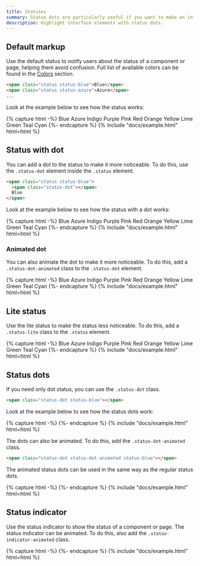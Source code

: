 ```yaml
---
title: Statuses
summary: Status dots are particularly useful if you want to make an interface element more noticeable regardless of limited space.
description: Highlight interface elements with status dots.
---
```


## Default markup

Use the default status to notify users about the status of a component or page, helping them avoid confusion. Full list of available colors can be found in the [Colors](/ui/base/colors) section.

```html
<span class="status status-blue">Blue</span>
<span class="status status-azure">Azure</span>
...
```

Look at the example below to see how the status works:

{% capture html -%}
<span class="status status-blue">Blue</span>
<span class="status status-azure">Azure</span>
<span class="status status-indigo">Indigo</span>
<span class="status status-purple">Purple</span>
<span class="status status-pink">Pink</span>
<span class="status status-red">Red</span>
<span class="status status-orange">Orange</span>
<span class="status status-yellow">Yellow</span>
<span class="status status-lime">Lime</span>
<span class="status status-green">Green</span>
<span class="status status-teal">Teal</span>
<span class="status status-cyan">Cyan</span>
{%- endcapture %}
{% include "docs/example.html" html=html %}


## Status with dot

You can add a dot to the status to make it more noticeable. To do this, use the `.status-dot` element inside the `.status` element.

```html
<span class="status status-blue">
  <span class="status-dot"></span>
  Blue
</span>
```

Look at the example below to see how the status with a dot works:

{% capture html -%}
<span class="status status-blue">
  <span class="status-dot"></span>
  Blue
</span>
<span class="status status-azure">
  <span class="status-dot"></span>
  Azure
</span>
<span class="status status-indigo">
  <span class="status-dot"></span>
  Indigo
</span>
<span class="status status-purple">
  <span class="status-dot"></span>
  Purple
</span>
<span class="status status-pink">
  <span class="status-dot"></span>
  Pink
</span>
<span class="status status-red">
  <span class="status-dot"></span>
  Red
</span>
<span class="status status-orange">
  <span class="status-dot"></span>
  Orange
</span>
<span class="status status-yellow">
  <span class="status-dot"></span>
  Yellow
</span>
<span class="status status-lime">
  <span class="status-dot"></span>
  Lime
</span>
<span class="status status-green">
  <span class="status-dot"></span>
  Green
</span>
<span class="status status-teal">
  <span class="status-dot"></span>
  Teal
</span>
<span class="status status-cyan">
  <span class="status-dot"></span>
  Cyan
</span>
{%- endcapture %}
{% include "docs/example.html" html=html %}

### Animated dot

You can also animate the dot to make it more noticeable. To do this, add a `.status-dot-animated` class to the `.status-dot` element.

{% capture html -%}
<span class="status status-blue">
  <span class="status-dot status-dot-animated"></span>
  Blue
</span>
<span class="status status-azure">
  <span class="status-dot status-dot-animated"></span>
  Azure
</span>
<span class="status status-indigo">
  <span class="status-dot status-dot-animated"></span>
  Indigo
</span>
<span class="status status-purple">
  <span class="status-dot status-dot-animated"></span>
  Purple
</span>
<span class="status status-pink">
  <span class="status-dot status-dot-animated"></span>
  Pink
</span>
<span class="status status-red">
  <span class="status-dot status-dot-animated"></span>
  Red
</span>
<span class="status status-orange">
  <span class="status-dot status-dot-animated"></span>
  Orange
</span>
<span class="status status-yellow">
  <span class="status-dot status-dot-animated"></span>
  Yellow
</span>
<span class="status status-lime">
  <span class="status-dot status-dot-animated"></span>
  Lime
</span>
<span class="status status-green">
  <span class="status-dot status-dot-animated"></span>
  Green
</span>
<span class="status status-teal">
  <span class="status-dot status-dot-animated"></span>
  Teal
</span>
<span class="status status-cyan">
  <span class="status-dot status-dot-animated"></span>
  Cyan
</span>
{%- endcapture %}
{% include "docs/example.html" html=html %}

## Lite status

Use the lite status to make the status less noticeable. To do this, add a `.status-lite` class to the `.status` element.

{% capture html -%}
<span class="status status-blue status-lite">
  <span class="status-dot"></span>
  Blue
</span>
<span class="status status-azure status-lite">
  <span class="status-dot"></span>
  Azure
</span>
<span class="status status-indigo status-lite">
  <span class="status-dot"></span>
  Indigo
</span>
<span class="status status-purple status-lite">
  <span class="status-dot"></span>
  Purple
</span>
<span class="status status-pink status-lite">
  <span class="status-dot"></span>
  Pink
</span>
<span class="status status-red status-lite">
  <span class="status-dot"></span>
  Red
</span>
<span class="status status-orange status-lite">
  <span class="status-dot"></span>
  Orange
</span>
<span class="status status-yellow status-lite">
  <span class="status-dot"></span>
  Yellow
</span>
<span class="status status-lime status-lite">
  <span class="status-dot"></span>
  Lime
</span>
<span class="status status-green status-lite">
  <span class="status-dot"></span>
  Green
</span>
<span class="status status-teal status-lite">
  <span class="status-dot"></span>
  Teal
</span>
<span class="status status-cyan status-lite">
  <span class="status-dot"></span>
  Cyan
</span>
{%- endcapture %}
{% include "docs/example.html" html=html %}

## Status dots

If you need only dot status, you can use the `.status-dot` class.

```html
<span class="status-dot status-blue"></span>
```

Look at the example below to see how the status dots work:

{% capture html -%}
<span class="status-dot status-blue"></span>
<span class="status-dot status-azure"></span>
<span class="status-dot status-indigo"></span>
<span class="status-dot status-purple"></span>
<span class="status-dot status-pink"></span>
<span class="status-dot status-red"></span>
<span class="status-dot status-orange"></span>
<span class="status-dot status-yellow"></span>
<span class="status-dot status-lime"></span>
<span class="status-dot status-green"></span>
<span class="status-dot status-teal"></span>
<span class="status-dot status-cyan"></span>
{%- endcapture %}
{% include "docs/example.html" html=html %}

The dots can also be animated. To do this, add the `.status-dot-animated` class.

```html
<span class="status-dot status-dot-animated status-blue"></span>
```

The animated status dots can be used in the same way as the regular status dots. 

{% capture html -%}
<span class="status-dot status-dot-animated status-blue"></span>
<span class="status-dot status-dot-animated status-azure"></span>
<span class="status-dot status-dot-animated status-indigo"></span>
<span class="status-dot status-dot-animated status-purple"></span>
<span class="status-dot status-dot-animated status-pink"></span>
<span class="status-dot status-dot-animated status-red"></span>
<span class="status-dot status-dot-animated status-orange"></span>
<span class="status-dot status-dot-animated status-yellow"></span>
<span class="status-dot status-dot-animated status-lime"></span>
<span class="status-dot status-dot-animated status-green"></span>
<span class="status-dot status-dot-animated status-teal"></span>
<span class="status-dot status-dot-animated status-cyan"></span>
{%- endcapture %}
{% include "docs/example.html" html=html %}

## Status indicator

Use the status indicator to show the status of a component or page. The status indicator can be animated. To do this, also add the `.status-indicator-animated` class.

{% capture html -%}
<span class="status-indicator status-blue status-indicator-animated">
  <span class="status-indicator-circle"></span>
  <span class="status-indicator-circle"></span>
  <span class="status-indicator-circle"></span>
</span>
<span class="status-indicator status-azure status-indicator-animated">
  <span class="status-indicator-circle"></span>
  <span class="status-indicator-circle"></span>
  <span class="status-indicator-circle"></span>
</span>
<span class="status-indicator status-indigo status-indicator-animated">
  <span class="status-indicator-circle"></span>
  <span class="status-indicator-circle"></span>
  <span class="status-indicator-circle"></span>
</span>
<span class="status-indicator status-purple status-indicator-animated">
  <span class="status-indicator-circle"></span>
  <span class="status-indicator-circle"></span>
  <span class="status-indicator-circle"></span>
</span>
<span class="status-indicator status-pink status-indicator-animated">
  <span class="status-indicator-circle"></span>
  <span class="status-indicator-circle"></span>
  <span class="status-indicator-circle"></span>
</span>
<span class="status-indicator status-red status-indicator-animated">
  <span class="status-indicator-circle"></span>
  <span class="status-indicator-circle"></span>
  <span class="status-indicator-circle"></span>
</span>
<span class="status-indicator status-orange status-indicator-animated">
  <span class="status-indicator-circle"></span>
  <span class="status-indicator-circle"></span>
  <span class="status-indicator-circle"></span>
</span>
<span class="status-indicator status-yellow status-indicator-animated">
  <span class="status-indicator-circle"></span>
  <span class="status-indicator-circle"></span>
  <span class="status-indicator-circle"></span>
</span>
<span class="status-indicator status-lime status-indicator-animated">
  <span class="status-indicator-circle"></span>
  <span class="status-indicator-circle"></span>
  <span class="status-indicator-circle"></span>
</span>
<span class="status-indicator status-green status-indicator-animated">
  <span class="status-indicator-circle"></span>
  <span class="status-indicator-circle"></span>
  <span class="status-indicator-circle"></span>
</span>
<span class="status-indicator status-teal status-indicator-animated">
  <span class="status-indicator-circle"></span>
  <span class="status-indicator-circle"></span>
  <span class="status-indicator-circle"></span>
</span>
<span class="status-indicator status-cyan status-indicator-animated">
  <span class="status-indicator-circle"></span>
  <span class="status-indicator-circle"></span>
  <span class="status-indicator-circle"></span>
</span>
{%- endcapture %}
{% include "docs/example.html" html=html %}
